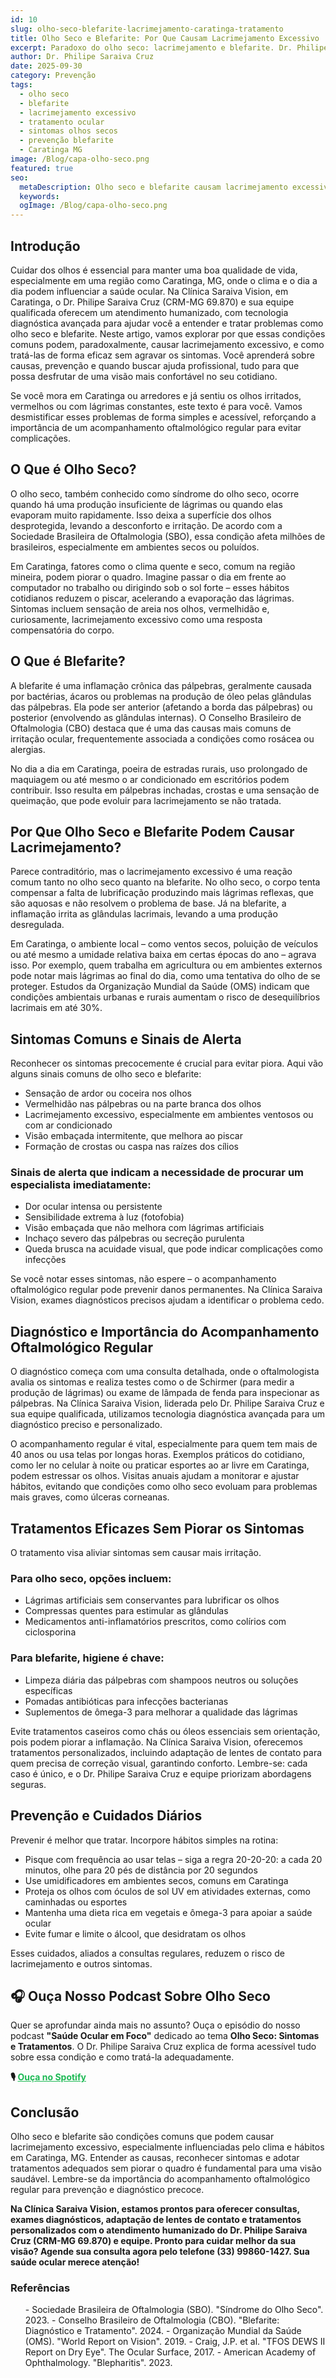 ```yaml
---
id: 10
slug: olho-seco-blefarite-lacrimejamento-caratinga-tratamento
title: Olho Seco e Blefarite: Por Que Causam Lacrimejamento Excessivo | Caratinga MG
excerpt: Paradoxo do olho seco: lacrimejamento e blefarite. Dr. Philipe Saraiva explica tratamentos personalizados em Caratinga, MG.
author: Dr. Philipe Saraiva Cruz
date: 2025-09-30
category: Prevenção
tags:
  - olho seco
  - blefarite
  - lacrimejamento excessivo
  - tratamento ocular
  - sintomas olhos secos
  - prevenção blefarite
  - Caratinga MG
image: /Blog/capa-olho-seco.png
featured: true
seo:
  metaDescription: Olho seco e blefarite causam lacrimejamento excessivo. Entenda o paradoxo e tratamentos: lágrimas artificiais, higiene palpebral. Caratinga, MG.
  keywords: 
  ogImage: /Blog/capa-olho-seco.png
---
```


## Introdução

Cuidar dos olhos é essencial para manter uma boa qualidade de vida, especialmente em uma região como Caratinga, MG, onde o clima e o dia a dia podem influenciar a saúde ocular. Na Clínica Saraiva Vision, em Caratinga, o Dr. Philipe Saraiva Cruz (CRM-MG 69.870) e sua equipe qualificada oferecem um atendimento humanizado, com tecnologia diagnóstica avançada para ajudar você a entender e tratar problemas como olho seco e blefarite. Neste artigo, vamos explorar por que essas condições comuns podem, paradoxalmente, causar lacrimejamento excessivo, e como tratá-las de forma eficaz sem agravar os sintomas. Você aprenderá sobre causas, prevenção e quando buscar ajuda profissional, tudo para que possa desfrutar de uma visão mais confortável no seu cotidiano.

Se você mora em Caratinga ou arredores e já sentiu os olhos irritados, vermelhos ou com lágrimas constantes, este texto é para você. Vamos desmistificar esses problemas de forma simples e acessível, reforçando a importância de um acompanhamento oftalmológico regular para evitar complicações.

## O Que é Olho Seco?

O olho seco, também conhecido como síndrome do olho seco, ocorre quando há uma produção insuficiente de lágrimas ou quando elas evaporam muito rapidamente. Isso deixa a superfície dos olhos desprotegida, levando a desconforto e irritação. De acordo com a Sociedade Brasileira de Oftalmologia (SBO), essa condição afeta milhões de brasileiros, especialmente em ambientes secos ou poluídos.

Em Caratinga, fatores como o clima quente e seco, comum na região mineira, podem piorar o quadro. Imagine passar o dia em frente ao computador no trabalho ou dirigindo sob o sol forte – esses hábitos cotidianos reduzem o piscar, acelerando a evaporação das lágrimas. Sintomas incluem sensação de areia nos olhos, vermelhidão e, curiosamente, lacrimejamento excessivo como uma resposta compensatória do corpo.

## O Que é Blefarite?

A blefarite é uma inflamação crônica das pálpebras, geralmente causada por bactérias, ácaros ou problemas na produção de óleo pelas glândulas das pálpebras. Ela pode ser anterior (afetando a borda das pálpebras) ou posterior (envolvendo as glândulas internas). O Conselho Brasileiro de Oftalmologia (CBO) destaca que é uma das causas mais comuns de irritação ocular, frequentemente associada a condições como rosácea ou alergias.

No dia a dia em Caratinga, poeira de estradas rurais, uso prolongado de maquiagem ou até mesmo o ar condicionado em escritórios podem contribuir. Isso resulta em pálpebras inchadas, crostas e uma sensação de queimação, que pode evoluir para lacrimejamento se não tratada.

## Por Que Olho Seco e Blefarite Podem Causar Lacrimejamento?

Parece contraditório, mas o lacrimejamento excessivo é uma reação comum tanto no olho seco quanto na blefarite. No olho seco, o corpo tenta compensar a falta de lubrificação produzindo mais lágrimas reflexas, que são aquosas e não resolvem o problema de base. Já na blefarite, a inflamação irrita as glândulas lacrimais, levando a uma produção desregulada.

Em Caratinga, o ambiente local – como ventos secos, poluição de veículos ou até mesmo a umidade relativa baixa em certas épocas do ano – agrava isso. Por exemplo, quem trabalha em agricultura ou em ambientes externos pode notar mais lágrimas ao final do dia, como uma tentativa do olho de se proteger. Estudos da Organização Mundial da Saúde (OMS) indicam que condições ambientais urbanas e rurais aumentam o risco de desequilíbrios lacrimais em até 30%.

## Sintomas Comuns e Sinais de Alerta

Reconhecer os sintomas precocemente é crucial para evitar piora. Aqui vão alguns sinais comuns de olho seco e blefarite:

  - Sensação de ardor ou coceira nos olhos
  - Vermelhidão nas pálpebras ou na parte branca dos olhos
  - Lacrimejamento excessivo, especialmente em ambientes ventosos ou com ar condicionado
  - Visão embaçada intermitente, que melhora ao piscar
  - Formação de crostas ou caspa nas raízes dos cílios

### Sinais de alerta que indicam a necessidade de procurar um especialista imediatamente:

  - Dor ocular intensa ou persistente
  - Sensibilidade extrema à luz (fotofobia)
  - Visão embaçada que não melhora com lágrimas artificiais
  - Inchaço severo das pálpebras ou secreção purulenta
  - Queda brusca na acuidade visual, que pode indicar complicações como infecções

Se você notar esses sintomas, não espere – o acompanhamento oftalmológico regular pode prevenir danos permanentes. Na Clínica Saraiva Vision, exames diagnósticos precisos ajudam a identificar o problema cedo.

## Diagnóstico e Importância do Acompanhamento Oftalmológico Regular

O diagnóstico começa com uma consulta detalhada, onde o oftalmologista avalia os sintomas e realiza testes como o de Schirmer (para medir a produção de lágrimas) ou exame de lâmpada de fenda para inspecionar as pálpebras. Na Clínica Saraiva Vision, liderada pelo Dr. Philipe Saraiva Cruz e sua equipe qualificada, utilizamos tecnologia diagnóstica avançada para um diagnóstico preciso e personalizado.

O acompanhamento regular é vital, especialmente para quem tem mais de 40 anos ou usa telas por longas horas. Exemplos práticos do cotidiano, como ler no celular à noite ou praticar esportes ao ar livre em Caratinga, podem estressar os olhos. Visitas anuais ajudam a monitorar e ajustar hábitos, evitando que condições como olho seco evoluam para problemas mais graves, como úlceras corneanas.

## Tratamentos Eficazes Sem Piorar os Sintomas

O tratamento visa aliviar sintomas sem causar mais irritação.

### Para olho seco, opções incluem:

  - Lágrimas artificiais sem conservantes para lubrificar os olhos
  - Compressas quentes para estimular as glândulas
  - Medicamentos anti-inflamatórios prescritos, como colírios com ciclosporina

### Para blefarite, higiene é chave:

  - Limpeza diária das pálpebras com shampoos neutros ou soluções específicas
  - Pomadas antibióticas para infecções bacterianas
  - Suplementos de ômega-3 para melhorar a qualidade das lágrimas

Evite tratamentos caseiros como chás ou óleos essenciais sem orientação, pois podem piorar a inflamação. Na Clínica Saraiva Vision, oferecemos tratamentos personalizados, incluindo adaptação de lentes de contato para quem precisa de correção visual, garantindo conforto. Lembre-se: cada caso é único, e o Dr. Philipe Saraiva Cruz e equipe priorizam abordagens seguras.

## Prevenção e Cuidados Diários

Prevenir é melhor que tratar. Incorpore hábitos simples na rotina:

  - Pisque com frequência ao usar telas – siga a regra 20-20-20: a cada 20 minutos, olhe para 20 pés de distância por 20 segundos
  - Use umidificadores em ambientes secos, comuns em Caratinga
  - Proteja os olhos com óculos de sol UV em atividades externas, como caminhadas ou esportes
  - Mantenha uma dieta rica em vegetais e ômega-3 para apoiar a saúde ocular
  - Evite fumar e limite o álcool, que desidratam os olhos

Esses cuidados, aliados a consultas regulares, reduzem o risco de lacrimejamento e outros sintomas.

## 🎧 Ouça Nosso Podcast Sobre Olho Seco

Quer se aprofundar ainda mais no assunto? Ouça o episódio do nosso podcast **"Saúde Ocular em Foco"** dedicado ao tema **Olho Seco: Sintomas e Tratamentos**. O Dr. Philipe Saraiva Cruz explica de forma acessível tudo sobre essa condição e como tratá-la adequadamente.

**🎙️ <a href="https://open.spotify.com/show/6sHIG7HbhF1w5O63CTtxwV" target="_blank" rel="noopener noreferrer" style="color: #1DB954; text-decoration: underline;">Ouça no Spotify</a>**

## Conclusão

Olho seco e blefarite são condições comuns que podem causar lacrimejamento excessivo, especialmente influenciadas pelo clima e hábitos em Caratinga, MG. Entender as causas, reconhecer sintomas e adotar tratamentos adequados sem piorar o quadro é fundamental para uma visão saudável. Lembre-se da importância do acompanhamento oftalmológico regular para prevenção e diagnóstico precoce.

**Na Clínica Saraiva Vision, estamos prontos para oferecer consultas, exames diagnósticos, adaptação de lentes de contato e tratamentos personalizados com o atendimento humanizado do Dr. Philipe Saraiva Cruz (CRM-MG 69.870) e equipe. Pronto para cuidar melhor da sua visão? Agende sua consulta agora pelo telefone (33) 99860-1427. Sua saúde ocular merece atenção!**

### Referências

<ol>
  - Sociedade Brasileira de Oftalmologia (SBO). "Síndrome do Olho Seco". 2023.
  - Conselho Brasileiro de Oftalmologia (CBO). "Blefarite: Diagnóstico e Tratamento". 2024.
  - Organização Mundial da Saúde (OMS). "World Report on Vision". 2019.
  - Craig, J.P. et al. "TFOS DEWS II Report on Dry Eye". The Ocular Surface, 2017.
  - American Academy of Ophthalmology. "Blepharitis". 2023.
</ol>